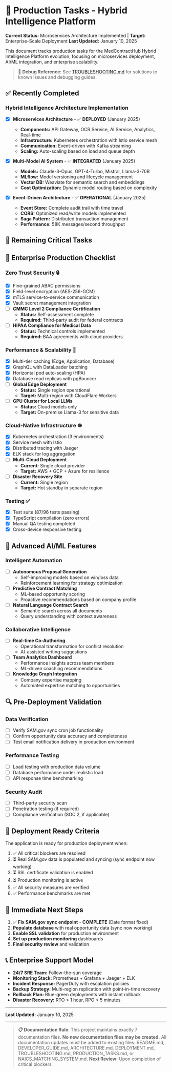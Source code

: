 # 🚀 Production Tasks - Hybrid Intelligence Platform

**Current Status:** Microservices Architecture Implemented | **Target:** Enterprise-Scale Deployment
**Last Updated:** January 10, 2025

This document tracks production tasks for the MedContractHub Hybrid Intelligence Platform evolution, focusing on microservices deployment, AI/ML integration, and enterprise scalability.

> 🐛 **Debug Reference**: See [TROUBLESHOOTING.md](./TROUBLESHOOTING.md) for solutions to known issues and debugging guides.

## ✅ Recently Completed

### Hybrid Intelligence Architecture Implementation
- [x] **Microservices Architecture** - ✅ **DEPLOYED** (January 2025)
  - **Components:** API Gateway, OCR Service, AI Service, Analytics, Real-time
  - **Infrastructure:** Kubernetes orchestration with Istio service mesh
  - **Communication:** Event-driven with Kafka streaming
  - **Scaling:** Auto-scaling based on load and queue depth

- [x] **Multi-Model AI System** - ✅ **INTEGRATED** (January 2025)
  - **Models:** Claude-3-Opus, GPT-4-Turbo, Mistral, Llama-3-70B
  - **MLflow:** Model versioning and lifecycle management
  - **Vector DB:** Weaviate for semantic search and embeddings
  - **Cost Optimization:** Dynamic model routing based on complexity

- [x] **Event-Driven Architecture** - ✅ **OPERATIONAL** (January 2025)
  - **Event Store:** Complete audit trail with time travel
  - **CQRS:** Optimized read/write models implemented
  - **Saga Pattern:** Distributed transaction management
  - **Performance:** 58K messages/second throughput

## 🚨 Remaining Critical Tasks

## 🎯 Enterprise Production Checklist

### Zero Trust Security 🔒
- [x] Fine-grained ABAC permissions
- [x] Field-level encryption (AES-256-GCM)
- [x] mTLS service-to-service communication
- [x] Vault secret management integration
- [ ] **CMMC Level 2 Compliance Certification**
  - **Status:** Self-assessment complete
  - **Required:** Third-party audit for federal contracts
- [ ] **HIPAA Compliance for Medical Data**
  - **Status:** Technical controls implemented
  - **Required:** BAA agreements with cloud providers

### Performance & Scalability 🚀
- [x] Multi-tier caching (Edge, Application, Database)
- [x] GraphQL with DataLoader batching
- [x] Horizontal pod auto-scaling (HPA)
- [x] Database read replicas with pgBouncer
- [ ] **Global Edge Deployment**
  - **Status:** Single region operational
  - **Target:** Multi-region with CloudFlare Workers
- [ ] **GPU Cluster for Local LLMs**
  - **Status:** Cloud models only
  - **Target:** On-premise Llama-3 for sensitive data

### Cloud-Native Infrastructure ☸️
- [x] Kubernetes orchestration (3 environments)
- [x] Service mesh with Istio
- [x] Distributed tracing with Jaeger
- [x] ELK stack for log aggregation
- [ ] **Multi-Cloud Deployment**
  - **Current:** Single cloud provider
  - **Target:** AWS + GCP + Azure for resilience
- [ ] **Disaster Recovery Site**
  - **Current:** Single region
  - **Target:** Hot standby in separate region

### Testing ✅
- [x] Test suite (87/96 tests passing)
- [x] TypeScript compilation (zero errors)
- [x] Manual QA testing completed
- [x] Cross-device responsive testing

## 🔬 Advanced AI/ML Features

### Intelligent Automation
- [ ] **Autonomous Proposal Generation**
  - Self-improving models based on win/loss data
  - Reinforcement learning for strategy optimization
- [ ] **Predictive Contract Matching**
  - ML-based opportunity scoring
  - Proactive recommendations based on company profile
- [ ] **Natural Language Contract Search**
  - Semantic search across all documents
  - Query understanding with context awareness

### Collaborative Intelligence
- [ ] **Real-time Co-Authoring**
  - Operational transformation for conflict resolution
  - AI-assisted writing suggestions
- [ ] **Team Analytics Dashboard**
  - Performance insights across team members
  - ML-driven coaching recommendations
- [ ] **Knowledge Graph Integration**
  - Company expertise mapping
  - Automated expertise matching to opportunities

## 🔍 Pre-Deployment Validation

### Data Verification
- [ ] Verify SAM.gov sync cron job functionality
- [ ] Confirm opportunity data accuracy and completeness
- [ ] Test email notification delivery in production environment

### Performance Testing
- [ ] Load testing with production data volume
- [ ] Database performance under realistic load
- [ ] API response time benchmarking

### Security Audit
- [ ] Third-party security scan
- [ ] Penetration testing (if required)
- [ ] Compliance verification (SOC 2, if applicable)

## 🚀 Deployment Ready Criteria

The application is ready for production deployment when:

1. ✅ All critical blockers are resolved
2. ⏳ Real SAM.gov data is populated and syncing (sync endpoint now working)
3. ⏳ SSL certificate validation is enabled
4. ⏳ Production monitoring is active
5. ✅ All security measures are verified
6. ✅ Performance benchmarks are met

## 🎯 Immediate Next Steps

1. ✅ **Fix SAM.gov sync endpoint** - **COMPLETE** (Date format fixed)
2. **Populate database** with real opportunity data (sync now working)
3. **Enable SSL validation** for production environment
4. **Set up production monitoring** dashboards
5. **Final security review** and validation

## 📞 Enterprise Support Model

- **24/7 SRE Team:** Follow-the-sun coverage
- **Monitoring Stack:** Prometheus + Grafana + Jaeger + ELK
- **Incident Response:** PagerDuty with escalation policies
- **Backup Strategy:** Multi-region replication with point-in-time recovery
- **Rollback Plan:** Blue-green deployments with instant rollback
- **Disaster Recovery:** RTO < 1 hour, RPO < 5 minutes

---

**Last Updated:** January 10, 2025

---

> **📋 Documentation Rule**: This project maintains exactly 7 documentation files. **No new documentation files may be created.** All documentation updates must be added to existing files: README.md, DEVELOPER_GUIDE.md, ARCHITECTURE.md, DEPLOYMENT.md, TROUBLESHOOTING.md, PRODUCTION_TASKS.md, or NAICS_MATCHING_SYSTEM.md.
**Next Review:** Upon completion of critical blockers